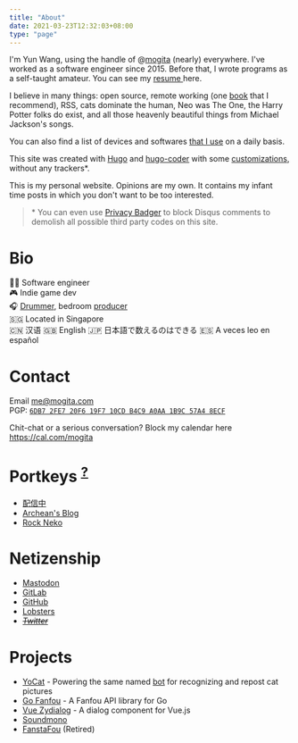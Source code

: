 ```yaml
---
title: "About"
date: 2021-03-23T12:32:03+08:00
type: "page"
---
```


I'm Yun Wang, using the handle of @[mogita](https://mog.blue/@mogita) (nearly) everywhere. I've worked as a software engineer since 2015. Before that, I wrote programs as a self-taught amateur. You can see my [resume ](/resume.html)here.

I believe in many things: open source, remote working (one [book](https://www.amazon.com/Remote-Office-Not-Required/dp/0804137501) that I recommend), RSS, cats dominate the human, Neo was The One, the Harry Potter folks do exist, and all those heavenly beautiful things from Michael Jackson's songs.

You can also find a list of devices and softwares [that I use](/uses.html) on a daily basis.

This site was created with [Hugo](https://gohugo.io/) and [hugo-coder](https://github.com/luizdepra/hugo-coder/) with some [customizations](https://github.com/mogita/otaku-blog/tree/master/layouts), without any trackers*.

This is my personal website. Opinions are my own. It contains my infant time posts in which you don't want to be too interested.

> \* You can even use [Privacy Badger](https://privacybadger.org) to block Disqus comments to demolish all possible third party codes on this site.

# Bio

🧑‍💻 Software engineer<br />
🎮 Indie game dev<br />
🎧 [Drummer](https://space.bilibili.com/70342), bedroom [producer](https://soundcloud.com/mogita)<br />
🇸🇬 Located in Singapore<br />
🇨🇳 汉语 🇬🇧 English 🇯🇵 日本語で数えるのはできる 🇪🇸 A veces leo en español

# Contact

Email [me@mogita.com](mailto:me@mogita.com)<br />
PGP: [`6DB7 2FE7 20F6 19F7 10CD B4C9 A0AA 1B9C 57A4 8ECF`](https://keybase.io/mogita/pgp_keys.asc?fingerprint=6db72fe720f619f710cdb4c9a0aa1b9c57a48ecf)

Chit-chat or a serious conversation? Block my calendar here https://cal.com/mogita

# Portkeys <sup><a href="https://harrypotter.fandom.com/wiki/Portkey" target="_blank">?</a></sup>

- [配信中](https://www.yocson.com)
- [Archean's Blog](https://archeanz.com)
- [Rock Neko](https://rockneko.xyz)

# Netizenship

- [Mastodon](https://mog.blue/@mogita)
- [GitLab](https://gitlab.com/mogita)
- [GitHub](https://github.com/mogita)
- [Lobsters](https://lobste.rs/u/mogita)
- *~~[Twitter](https://twitter.com/mogita)~~*

# Projects

- [YoCat](https://gitlab.com/mogita/yocat) - Powering the same named [bot](https://mog.blue/@yocat) for recognizing and repost cat pictures
- [Go Fanfou](https://github.com/mogita/go-fanfou) - A Fanfou API library for Go
- [Vue Zydialog](https://github.com/mogita/vue-zydialog) - A dialog component for Vue.js
- [Soundmono](https://soundmono.com)
- [FanstaFou](http://fanstafou.mogita.com) (Retired)
